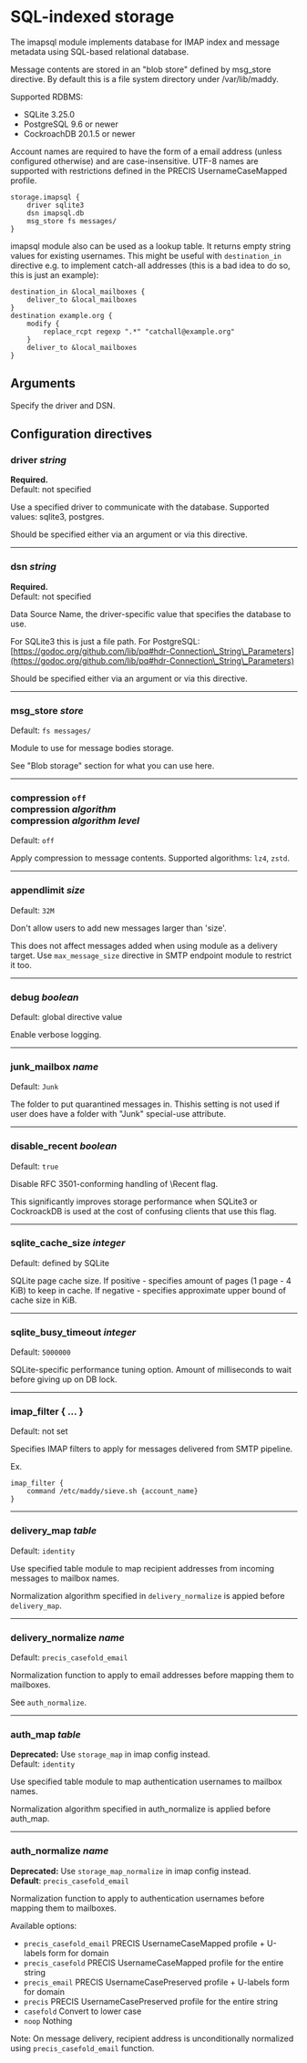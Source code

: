# SQL-indexed storage

The imapsql module implements database for IMAP index and message
metadata using SQL-based relational database.

Message contents are stored in an "blob store" defined by msg_store
directive. By default this is a file system directory under /var/lib/maddy.

Supported RDBMS:
- SQLite 3.25.0
- PostgreSQL 9.6 or newer
- CockroachDB 20.1.5 or newer

Account names are required to have the form of a email address (unless configured otherwise)
and are case-insensitive. UTF-8 names are supported with restrictions defined in the
PRECIS UsernameCaseMapped profile.

```
storage.imapsql {
	driver sqlite3
	dsn imapsql.db
	msg_store fs messages/
}
```

imapsql module also can be used as a lookup table.
It returns empty string values for existing usernames. This might be useful
with `destination_in` directive e.g. to implement catch-all
addresses (this is a bad idea to do so, this is just an example):
```
destination_in &local_mailboxes {
	deliver_to &local_mailboxes
}
destination example.org {
	modify {
		replace_rcpt regexp ".*" "catchall@example.org"
	}
	deliver_to &local_mailboxes
}
```


## Arguments

Specify the driver and DSN.

## Configuration directives

### driver _string_
**Required.**<br>
Default: not specified

Use a specified driver to communicate with the database. Supported values:
sqlite3, postgres.

Should be specified either via an argument or via this directive.

---

### dsn _string_
**Required.**<br>
Default: not specified

Data Source Name, the driver-specific value that specifies the database to use.

For SQLite3 this is just a file path.
For PostgreSQL: [https://godoc.org/github.com/lib/pq#hdr-Connection\_String\_Parameters](https://godoc.org/github.com/lib/pq#hdr-Connection\_String\_Parameters)

Should be specified either via an argument or via this directive.

---

### msg_store _store_
Default: `fs messages/`

Module to use for message bodies storage.

See "Blob storage" section for what you can use here.

---

### compression `off`<br>compression _algorithm_<br>compression _algorithm_ _level_
Default: `off`

Apply compression to message contents.
Supported algorithms: `lz4`, `zstd`.

---

### appendlimit _size_
Default: `32M`

Don't allow users to add new messages larger than 'size'.

This does not affect messages added when using module as a delivery target.
Use `max_message_size` directive in SMTP endpoint module to restrict it too.

---

### debug _boolean_
Default: global directive value

Enable verbose logging.

---

### junk_mailbox _name_
Default: `Junk`

The folder to put quarantined messages in. Thishis setting is not used if user
does have a folder with "Junk" special-use attribute.

---

### disable_recent _boolean_
Default: `true`

Disable RFC 3501-conforming handling of \Recent flag.

This significantly improves storage performance when SQLite3 or CockroackDB is
used at the cost of confusing clients that use this flag.

---

### sqlite_cache_size _integer_
Default: defined by SQLite

SQLite page cache size. If positive - specifies amount of pages (1 page - 4
KiB) to keep in cache. If negative - specifies approximate upper bound
of cache size in KiB.

---

### sqlite_busy_timeout _integer_
Default: `5000000`

SQLite-specific performance tuning option. Amount of milliseconds to wait
before giving up on DB lock.

---

### imap_filter { ... }
Default: not set

Specifies IMAP filters to apply for messages delivered from SMTP pipeline.

Ex.

```
imap_filter {
	command /etc/maddy/sieve.sh {account_name}
}
```

---

### delivery_map _table_
Default: `identity`

Use specified table module to map recipient
addresses from incoming messages to mailbox names.

Normalization algorithm specified in `delivery_normalize` is appied before
`delivery_map`.

---

### delivery_normalize _name_
Default: `precis_casefold_email`

Normalization function to apply to email addresses before mapping them
to mailboxes.

See `auth_normalize`.

---

### auth_map _table_
**Deprecated:** Use `storage_map` in imap config instead.<br>
Default: `identity`

Use specified table module to map authentication
usernames to mailbox names.

Normalization algorithm specified in auth_normalize is applied before
auth_map.

---

### auth_normalize _name_
**Deprecated:** Use `storage_map_normalize` in imap config instead.<br>
**Default**: `precis_casefold_email`

Normalization function to apply to authentication usernames before mapping
them to mailboxes.

Available options:

- `precis_casefold_email`   PRECIS UsernameCaseMapped profile + U-labels form for domain
- `precis_casefold`         PRECIS UsernameCaseMapped profile for the entire string
- `precis_email`            PRECIS UsernameCasePreserved profile + U-labels form for domain
- `precis`                  PRECIS UsernameCasePreserved profile for the entire string
- `casefold`                Convert to lower case
- `noop`                    Nothing

Note: On message delivery, recipient address is unconditionally normalized
using `precis_casefold_email` function.

